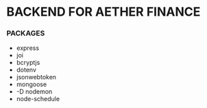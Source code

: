 # BACKEND FOR AETHER FINANCE

### PACKAGES

- express
- joi
- bcryptjs
- dotenv
- jsonwebtoken
- mongoose
- -D nodemon
- node-schedule

